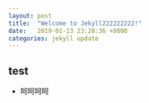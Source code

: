 ```yaml
---
layout: post
title:  "Welcome to Jekyll222222222!"
date:   2019-01-13 23:28:36 +0800
categories: jekyll update
---
```

## test
- 呵呵呵呵